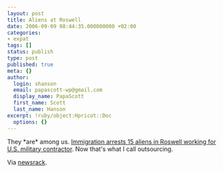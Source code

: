 ```yaml
---
layout: post
title: Aliens at Roswell
date: 2006-09-09 08:44:35.000000000 +02:00
categories:
- expat
tags: []
status: publish
type: post
published: true
meta: {}
author:
  login: shanson
  email: papascott-wp@gmail.com
  display_name: PapaScott
  first_name: Scott
  last_name: Hanson
excerpt: !ruby/object:Hpricot::Doc
  options: {}
---
```

<p>They *are* among us. <a href="http://www.ice.gov/pi/news/newsreleases/articles/060829roswell.htm">Immigration arrests 15 aliens in Roswell working for U.S. military contractor</a>. Now that's what I call outsourcing. </p>
<p>Via <a href="http://pages.prodigy.net/thomasn528/blog/2006_09_03_newsarcv.html#115768215657363003">newsrack</a>.</p>
